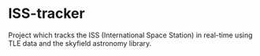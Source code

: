 # ISS-tracker
Project which tracks the ISS (International Space Station) in real-time using TLE data and the skyfield astronomy library.
